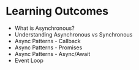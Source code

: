 # Learning Outcomes


* What is Asynchronous?
* Understanding Asynchronous vs Synchronous
* Async Patterns - Callback
* Async Patterns - Promises
* Async Patterns - Async/Await
* Event Loop